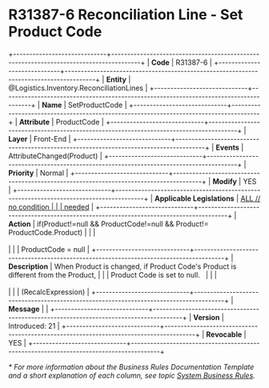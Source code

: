 ﻿---
erp.type: front-end-business-rule
erp.entity: Logistics.Inventory.ReconciliationLines
---

# R31387-6 Reconciliation Line - Set Product Code
+-----------------------------+---------------------------------------------------------------------------------------+
| **Code**                    | R31387-6                                                                              |
+-----------------------------+---------------------------------------------------------------------------------------+
| **Entity**                  | @Logistics.Inventory.ReconciliationLines                                              |
+-----------------------------+---------------------------------------------------------------------------------------+
| **Name**                    | SetProductCode                                                                        |
+-----------------------------+---------------------------------------------------------------------------------------+
| **Attribute**               | ProductCode                                                                           |
+-----------------------------+---------------------------------------------------------------------------------------+
| **Layer**                   | Front-End                                                                             |
+-----------------------------+---------------------------------------------------------------------------------------+
| **Events**                  | AttributeChanged(Product)                                                             |
+-----------------------------+---------------------------------------------------------------------------------------+
| **Priority**                | Normal                                                                                |
+-----------------------------+---------------------------------------------------------------------------------------+
| **Modify**                  | YES                                                                                   |
+-----------------------------+---------------------------------------------------------------------------------------+
| **Applicable Legislations** | [ALL // no condition                                                                  |
|                             | needed](xref:applicable-legislations)                                                 |
+-----------------------------+---------------------------------------------------------------------------------------+
| **Action**                  | if(Product!=null && ProductCode!=null && Product!= ProductCode.Product)               |
|                             | <br/><br/>                                                                            |
|                             | ProductCode = null                                                                    |
+-----------------------------+---------------------------------------------------------------------------------------+
| **Description**             | When Product is changed, if Product Code\'s Product is different from the Product,    |
|                             | Product Code is set to null.                                                          |
|                             | <br/><br/>                                                                            |
|                             | (RecalcExpression)                                                                    |
+-----------------------------+---------------------------------------------------------------------------------------+
| **Message**                 |                                                                                       |
+-----------------------------+---------------------------------------------------------------------------------------+
| **Version**                 | Introduced: 21                                                                        |
+-----------------------------+---------------------------------------------------------------------------------------+
| **Revocable**               | YES                                                                                   |
+-----------------------------+---------------------------------------------------------------------------------------+

*\* For more information about the Business Rules Documentation Template and a short explanation of each column, see
topic [System Business Rules](../templates/template-description-system-business-rules.md).*
